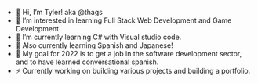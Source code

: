 
- 👋 Hi, I’m Tyler! aka @thags
- 👀 I’m interested in learning Full Stack Web Development and Game Development
- 🌱 I’m currently learning C# with Visual studio code. 
- 🏫 Also currently learning Spanish and Japanese!
- 🥅 My goal for 2022 is to get a job in the software development sector, and to have learned conversational spanish.
- ⚡ Currently working on building various projects and building a portfolio.

<!---
thags/thags is a ✨ special ✨ repository because its `README.md` (this file) appears on your GitHub profile.
You can click the Preview link to take a look at your changes.
--->
